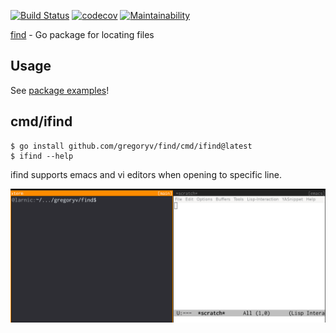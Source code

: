 [![Build Status](https://app.travis-ci.com/gregoryv/find.svg?branch=master)](https://app.travis-ci.com/gregoryv/find)
[![codecov](https://codecov.io/gh/gregoryv/find/branch/master/graph/badge.svg)](https://codecov.io/gh/gregoryv/find)
[![Maintainability](https://api.codeclimate.com/v1/badges/3dbee57c607ffec60702/maintainability)](https://codeclimate.com/github/gregoryv/find/maintainability)

[find](https://godoc.org/github.com/gregoryv/find) - Go package for locating files

## Usage

See [package examples](https://godoc.org/github.com/gregoryv/find#pkg-examples)!

## cmd/ifind

    $ go install github.com/gregoryv/find/cmd/ifind@latest
    $ ifind --help

ifind supports emacs and vi editors when opening to specific line.

![](ifind_usage.gif)
